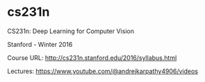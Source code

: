 # cs231n
CS231n: Deep Learning for Computer Vision

Stanford - Winter 2016

Course URL: http://cs231n.stanford.edu/2016/syllabus.html

Lectures: https://www.youtube.com/@andrejkarpathy4906/videos
